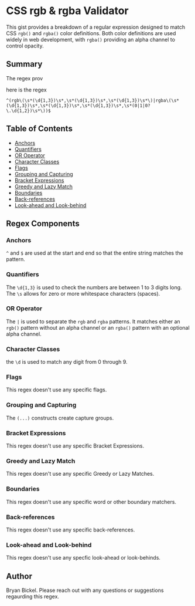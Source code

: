 # CSS rgb & rgba Validator 

This gist provides a breakdown of a regular expression designed to match CSS `rgb()` and `rgba()` color definitions. Both color definitions are used widely in web development, with `rgba()` providing an alpha channel to control opacity. 

## Summary

The regex prov

here is the regex 
```
^(rgb\(\s*(\d{1,3})\s*,\s*(\d{1,3})\s*,\s*(\d{1,3})\s*\)|rgba\(\s*(\d{1,3})\s*,\s*(\d{1,3})\s*,\s*(\d{1,3})\s*,\s*(0|1|0?\.\d{1,2})\s*\))$
```

## Table of Contents

- [Anchors](#anchors)
- [Quantifiers](#quantifiers)
- [OR Operator](#or-operator)
- [Character Classes](#character-classes)
- [Flags](#flags)
- [Grouping and Capturing](#grouping-and-capturing)
- [Bracket Expressions](#bracket-expressions)
- [Greedy and Lazy Match](#greedy-and-lazy-match)
- [Boundaries](#boundaries)
- [Back-references](#back-references)
- [Look-ahead and Look-behind](#look-ahead-and-look-behind)

## Regex Components

### Anchors
`^` and `$` are used at the start and end so that the entire string matches the pattern.

### Quantifiers
The `\d{1,3}` is used to check the numbers are between 1 to 3 digits long. <br>
The `\s` allows for zero or more whitespace characters (spaces).

### OR Operator
The `|` is used to separate the `rgb` and `rgba` patterns. It matches either an `rgb()` pattern without an alpha channel or an `rgba()` pattern with an optional alpha channel.

### Character Classes
the `\d` is used to match any digit from 0 through 9.

### Flags
This regex doesn't use any specific flags. 

### Grouping and Capturing
The `(...)` constructs create capture groups. 

### Bracket Expressions
This regex doesn't use any specific Bracket Expressions.

### Greedy and Lazy Match
This regex doesn't use any specific Greedy or Lazy Matches.

### Boundaries
This regex doesn't use any specific word or other boundary matchers.

### Back-references
This regex doesn't use any specific back-references.

### Look-ahead and Look-behind
This regex doesn't use any specfic look-ahead or look-behinds. 

## Author

Bryan Bickel. Please reach out with any questions or suggestions regaurding this regex.
